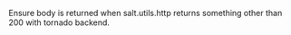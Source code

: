 Ensure body is returned when salt.utils.http returns something other than 200 with tornado backend.

